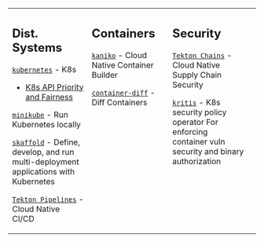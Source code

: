 <table><tr><td valign="top" width="33%">

## Dist. Systems

[`kubernetes`](https://github.com/kubernetes/kubernetes) - K8s
   - [K8s API Priority and Fairness](https://kubernetes.io/docs/concepts/cluster-administration/flow-control/)

[`minikube`](https://github.com/kubernetes/minikube) - Run Kubernetes locally

[`skaffold`](https://github.com/GoogleContainerTools/skaffold) - Define, develop, and run multi-deployment applications with Kubernetes

[`Tekton Pipelines`](https://github.com/tektoncd/pipeline) - Cloud Native CI/CD

</td><td valign="top" width="33%">

## Containers

[`kaniko`](https://github.com/GoogleContainerTools/kaniko) - Cloud Native Container Builder

[`container-diff`](https://github.com/GoogleContainerTools/container-diff) - Diff Containers

</td><td valign="top" width="33%">

## Security

[`Tekton Chains`](https://github.com/tektoncd/chains) - Cloud Native Supply Chain Security

[`kritis`](https://github.com/grafeas/kritis) - K8s security policy operator For enforcing container vuln security and binary authorization

</td><td valign="top" width="33%">
